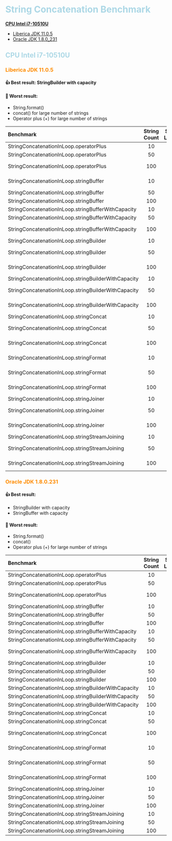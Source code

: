 # String Concatenation Benchmark

[**CPU Intel i7-10510U**](#cpu-intel-i7-10510u)

* [Liberica JDK 11.0.5](#liberica-jdk-1105)
* [Oracle JDK 1.8.0_231](#oracle-jdk-180231)

## CPU Intel i7-10510U

### Liberica JDK 11.0.5

#### 👍 Best result: StringBuilder with capacity

#### 🛑 Worst result:

* String.format()
* concat() for large number of strings
* Operator plus (+) for large number of strings

| Benchmark                                           | String Count | String Length | Mode | Cnt |           Score           |   Error   | Units |
|:----------------------------------------------------|:------------:|:-------------:|:----:|:---:|:-------------------------:|:---------:|:-----:|
| StringConcatenationInLoop.operatorPlus              |      10      |      15       | avgt | 20  |          185.663          |  ± 5.332  | ns/op |
| StringConcatenationInLoop.operatorPlus              |      50      |      15       | avgt | 20  |   <red> 1973.417 </red>   |  ± 5.875  | ns/op |
| StringConcatenationInLoop.operatorPlus              |     100      |      15       | avgt | 20  |   <red> 7160.190 </red>   | ± 36.283  | ns/op |
| StringConcatenationInLoop.stringBuffer              |      10      |      15       | avgt | 20  |          185.858          | ± 17.460  | ns/op |
| StringConcatenationInLoop.stringBuffer              |      50      |      15       | avgt | 20  |          812.353          |  ± 2.764  | ns/op |
| StringConcatenationInLoop.stringBuffer              |     100      |      15       | avgt | 20  |         1637.709          |  ± 9.675  | ns/op |
| StringConcatenationInLoop.stringBufferWithCapacity  |      10      |      15       | avgt | 20  |          150.514          |  ± 1.235  | ns/op |
| StringConcatenationInLoop.stringBufferWithCapacity  |      50      |      15       | avgt | 20  |          754.906          |  ± 4.423  | ns/op |
| StringConcatenationInLoop.stringBufferWithCapacity  |     100      |      15       | avgt | 20  |         1547.489          | ± 15.753  | ns/op |
| StringConcatenationInLoop.stringBuilder             |      10      |      15       | avgt | 20  |          163.658          |  ± 3.736  | ns/op |
| StringConcatenationInLoop.stringBuilder             |      50      |      15       | avgt | 20  |          641.099          | ± 13.448  | ns/op |
| StringConcatenationInLoop.stringBuilder             |     100      |      15       | avgt | 20  |         1343.843          | ± 27.650  | ns/op |
| StringConcatenationInLoop.stringBuilderWithCapacity |      10      |      15       | avgt | 20  | <green> 143.107 </green>  |  ± 3.161  | ns/op |
| StringConcatenationInLoop.stringBuilderWithCapacity |      50      |      15       | avgt | 20  | <green> 543.589 </green>  | ± 11.756  | ns/op |
| StringConcatenationInLoop.stringBuilderWithCapacity |     100      |      15       | avgt | 20  | <green> 1056.853 </green> | ± 15.782  | ns/op |
| StringConcatenationInLoop.stringConcat              |      10      |      15       | avgt | 20  |          200.151          |  ± 7.227  | ns/op |
| StringConcatenationInLoop.stringConcat              |      50      |      15       | avgt | 20  |   <red> 1999.272 </red>   | ± 24.456  | ns/op |
| StringConcatenationInLoop.stringConcat              |     100      |      15       | avgt | 20  |  <red> 7249.557 </span>   | ± 49.220  | ns/op |
| StringConcatenationInLoop.stringFormat              |      10      |      15       | avgt | 20  |   <red> 1815.746 </red>   | ± 18.201  | ns/op |
| StringConcatenationInLoop.stringFormat              |      50      |      15       | avgt | 20  |   <red> 8391.629 </red>   | ± 104.358 | ns/op |
| StringConcatenationInLoop.stringFormat              |     100      |      15       | avgt | 20  |  <red> 17427.287 </red>   | ± 433.179 | ns/op |
| StringConcatenationInLoop.stringJoiner              |      10      |      15       | avgt | 20  |          196.539          |  ± 3.488  | ns/op |
| StringConcatenationInLoop.stringJoiner              |      50      |      15       | avgt | 20  |          859.977          | ± 24.205  | ns/op |
| StringConcatenationInLoop.stringJoiner              |     100      |      15       | avgt | 20  |         1844.472          | ± 47.300  | ns/op |
| StringConcatenationInLoop.stringStreamJoining       |      10      |      15       | avgt | 20  |          213.994          |  ± 1.865  | ns/op |
| StringConcatenationInLoop.stringStreamJoining       |      50      |      15       | avgt | 20  |          725.296          | ± 14.702  | ns/op |
| StringConcatenationInLoop.stringStreamJoining       |     100      |      15       | avgt | 20  |         1479.620          | ± 17.037  | ns/op |

### Oracle JDK 1.8.0.231

#### 👍 Best result:

* StringBuilder with capacity
* StringBuffer with capacity

#### 🛑 Worst result:

* String.format()
* concat()
* Operator plus (+) for large number of strings

| Benchmark                                           | String Count | String Length | Mode | Cnt |           Score           |   Error   | Units |
|:----------------------------------------------------|:------------:|:-------------:|:----:|:---:|:-------------------------:|:---------:|:-----:|
| StringConcatenationInLoop.operatorPlus              |      10      |      15       | avgt | 20  | <green> 182.233 </green>  |  ± 0.383  | ns/op |
| StringConcatenationInLoop.operatorPlus              |      50      |      15       | avgt | 20  |   <red> 3492.748 </red>   |  ± 8.582  | ns/op |
| StringConcatenationInLoop.operatorPlus              |     100      |      15       | avgt | 20  |  <red> 13234.876 </red>   | ± 21.618  | ns/op |
| StringConcatenationInLoop.stringBuffer              |      10      |      15       | avgt | 20  |          189.343          |  ± 2.275  | ns/op |
| StringConcatenationInLoop.stringBuffer              |      50      |      15       | avgt | 20  |          832.305          |  ± 6.181  | ns/op |
| StringConcatenationInLoop.stringBuffer              |     100      |      15       | avgt | 20  |         1646.365          |  ± 5.371  | ns/op |
| StringConcatenationInLoop.stringBufferWithCapacity  |      10      |      15       | avgt | 20  | <green> 181.563 </green>  |  ± 0.981  | ns/op |
| StringConcatenationInLoop.stringBufferWithCapacity  |      50      |      15       | avgt | 20  | <green> 729.640 </green>  |  ± 3.208  | ns/op |
| StringConcatenationInLoop.stringBufferWithCapacity  |     100      |      15       | avgt | 20  | <green> 1460.727 </green> | ± 12.899  | ns/op |
| StringConcatenationInLoop.stringBuilder             |      10      |      15       | avgt | 20  |          187.278          |  ± 0.931  | ns/op |
| StringConcatenationInLoop.stringBuilder             |      50      |      15       | avgt | 20  |          866.785          |  ± 8.165  | ns/op |
| StringConcatenationInLoop.stringBuilder             |     100      |      15       | avgt | 20  |         1689.620          |  ± 7.439  | ns/op |
| StringConcatenationInLoop.stringBuilderWithCapacity |      10      |      15       | avgt | 20  | <green> 180.787 </green>  |  ± 1.725  | ns/op |
| StringConcatenationInLoop.stringBuilderWithCapacity |      50      |      15       | avgt | 20  | <green> 660.922 </green>  |  ± 2.705  | ns/op |
| StringConcatenationInLoop.stringBuilderWithCapacity |     100      |      15       | avgt | 20  | <green> 1390.390 </green> |  ± 7.243  | ns/op |
| StringConcatenationInLoop.stringConcat              |      10      |      15       | avgt | 20  |   <red> 269.143 </red>    |  ± 2.245  | ns/op |
| StringConcatenationInLoop.stringConcat              |      50      |      15       | avgt | 20  |   <red> 3429.182 </red>   |  ± 3.774  | ns/op |
| StringConcatenationInLoop.stringConcat              |     100      |      15       | avgt | 20  |  <red> 12953.096 </red>   | ± 20.731  | ns/op |
| StringConcatenationInLoop.stringFormat              |      10      |      15       | avgt | 20  |   <red> 1885.068 </red>   | ± 17.959  | ns/op |
| StringConcatenationInLoop.stringFormat              |      50      |      15       | avgt | 20  |   <red> 8797.748 </red>   | ± 124.813 | ns/op |
| StringConcatenationInLoop.stringFormat              |     100      |      15       | avgt | 20  |  <red> 17401.705 </red>   | ± 167.567 | ns/op |
| StringConcatenationInLoop.stringJoiner              |      10      |      15       | avgt | 20  |          251.704          |  ± 1.994  | ns/op |
| StringConcatenationInLoop.stringJoiner              |      50      |      15       | avgt | 20  |         1067.526          |  ± 7.576  | ns/op |
| StringConcatenationInLoop.stringJoiner              |     100      |      15       | avgt | 20  |         2053.996          |  ± 8.362  | ns/op |
| StringConcatenationInLoop.stringStreamJoining       |      10      |      15       | avgt | 20  |          228.774          |  ± 3.972  | ns/op |
| StringConcatenationInLoop.stringStreamJoining       |      50      |      15       | avgt | 20  |          939.556          |  ± 5.974  | ns/op |
| StringConcatenationInLoop.stringStreamJoining       |     100      |      15       | avgt | 20  |         1793.970          |  ± 9.933  | ns/op |

<style>
H1,H2{color:lightBlue;}
H3{color:darkOrange;}
green{background:green;}
red{background:red;}
</style>